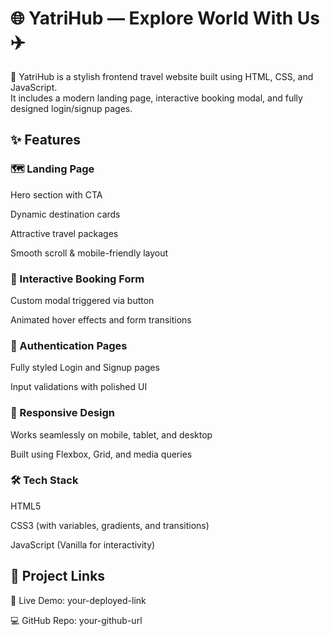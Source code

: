 # 🌐 YatriHub — Explore World With Us ✈️
  🧳 YatriHub is a stylish frontend travel website built using HTML, CSS, and JavaScript.  
   It includes a modern landing page, interactive booking modal, and fully designed login/signup pages.

## ✨ Features
### 🗺️ Landing Page

  Hero section with CTA

  Dynamic destination cards

  Attractive travel packages

  Smooth scroll & mobile-friendly layout

### 📅 Interactive Booking Form

  Custom modal triggered via button

  Animated hover effects and form transitions

### 🔐 Authentication Pages

 Fully styled Login and Signup pages

 Input validations with polished UI

### 📱 Responsive Design

 Works seamlessly on mobile, tablet, and desktop

 Built using Flexbox, Grid, and media queries

### 🛠️ Tech Stack
 HTML5

CSS3 (with variables, gradients, and transitions)

 JavaScript (Vanilla for interactivity)

## 🔗 Project Links
🔴 Live Demo: your-deployed-link

💻 GitHub Repo: your-github-url
